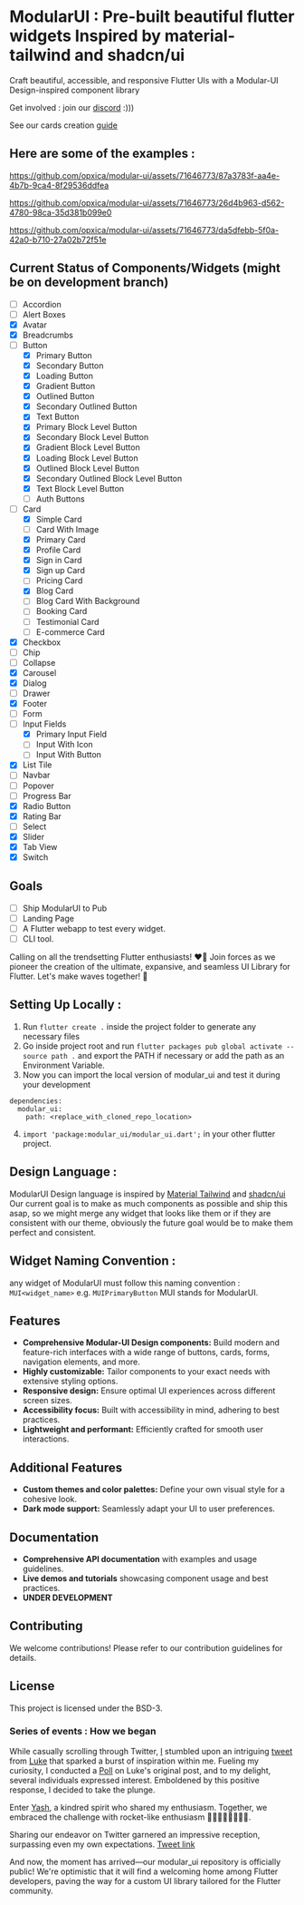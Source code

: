 
# ModularUI : Pre-built beautiful flutter widgets Inspired by material-tailwind and shadcn/ui

Craft beautiful, accessible, and responsive Flutter UIs with a Modular-UI Design-inspired component library

Get involved : join our [discord](https://discord.gg/t9Vweu68) :)))

See our cards creation [guide](https://utkarshs-organization-1.gitbook.io/simple-guide-to-create-modularui-widgets/)


## Here are some of the examples :


https://github.com/opxica/modular-ui/assets/71646773/87a3783f-aa4e-4b7b-9ca4-8f29536ddfea



https://github.com/opxica/modular-ui/assets/71646773/26d4b963-d562-4780-98ca-35d381b099e0



https://github.com/opxica/modular-ui/assets/71646773/da5dfebb-5f0a-42a0-b710-27a02b72f51e



## Current Status of Components/Widgets (might be on development branch)

- [ ] Accordion
- [ ] Alert Boxes
- [X] Avatar
- [X] Breadcrumbs
- [ ] Button
  - [x] Primary Button
  - [x] Secondary Button
  - [x] Loading Button
  - [X] Gradient Button
  - [X] Outlined Button
  - [X] Secondary Outlined Button
  - [X] Text Button
  - [X] Primary Block Level Button
  - [X] Secondary Block Level Button
  - [X] Gradient Block Level Button
  - [X] Loading Block Level Button
  - [X] Outlined Block Level Button
  - [X] Secondary Outlined Block Level Button
  - [X] Text Block Level Button
  - [ ] Auth Buttons
- [ ] Card
  - [X] Simple Card
  - [ ] Card With Image 
  - [x] Primary Card
  - [X] Profile Card
  - [X] Sign in Card
  - [X] Sign up Card
  - [ ] Pricing Card
  - [X] Blog Card
  - [ ] Blog Card With Background
  - [ ] Booking Card
  - [ ] Testimonial Card
  - [ ] E-commerce Card
- [X] Checkbox
- [ ] Chip
- [ ] Collapse
- [X] Carousel
- [X] Dialog
- [ ] Drawer
- [X] Footer
- [ ] Form
- [ ] Input Fields
  - [X] Primary Input Field
  - [ ] Input With Icon
  - [ ] Input With Button
- [X] List Tile
- [ ] Navbar
- [ ] Popover
- [ ] Progress Bar
- [X] Radio Button
- [X] Rating Bar
- [ ] Select
- [X] Slider
- [X] Tab View
- [X] Switch

## Goals
- [ ] Ship ModularUI to Pub
- [ ] Landing Page
- [ ] A Flutter webapp to test every widget.
- [ ] CLI tool.

Calling on all the trendsetting Flutter enthusiasts! ❤️‍🔥 Join forces as we pioneer the creation of the ultimate, expansive, and seamless UI Library for Flutter. Let's make waves together! 🚀

## Setting Up Locally :
1.  Run `flutter create .` inside the project folder to generate any necessary files
2.  Go inside project root and run `flutter packages pub global activate --source path .` and export the PATH if necessary or add the path as an Environment Variable.
3.  Now you can import the local version of modular_ui and test it during your development
```
dependencies:
  modular_ui:
    path: <replace_with_cloned_repo_location>
```
4.  `import 'package:modular_ui/modular_ui.dart';` in your other flutter project.


## Design Language :
ModularUI Design language is inspired by [Material Tailwind](https://www.material-tailwind.com/) and [shadcn/ui](https://ui.shadcn.com/) 
Our current goal is to make as much components as possible and ship this asap, so we might merge any widget that looks like them or if they are consistent with our theme, obviously the future goal would be to make them perfect and consistent.

## Widget Naming Convention :
any widget of ModularUI must follow this naming convention : `MUI<widget_name>` e.g. `MUIPrimaryButton`
MUI stands for ModularUI.
## Features

-   **Comprehensive Modular-UI Design components:** Build modern and feature-rich interfaces with a wide range of buttons, cards, forms, navigation elements, and more.
-   **Highly customizable:** Tailor components to your exact needs with extensive styling options.
-   **Responsive design:** Ensure optimal UI experiences across different screen sizes.
-   **Accessibility focus:** Built with accessibility in mind, adhering to best practices.
-   **Lightweight and performant:** Efficiently crafted for smooth user interactions.

## Additional Features

-   **Custom themes and color palettes:** Define your own visual style for a cohesive look.
-   **Dark mode support:** Seamlessly adapt your UI to user preferences.


## Documentation

-   **Comprehensive API documentation** with examples and usage guidelines.
-   **Live demos and tutorials** showcasing component usage and best practices.
- **UNDER DEVELOPMENT**

## Contributing

We welcome contributions! Please refer to our contribution guidelines for details.

## License

This project is licensed under the BSD-3.

### Series of events : How we began

While casually scrolling through Twitter, [I](https://twitter.com/twtutkarsh) stumbled upon an intriguing [tweet](https://x.com/luke_pighetti/status/1740122310714007820?s=20) from [Luke](https://twitter.com/luke_pighetti) that sparked a burst of inspiration within me. Fueling my curiosity, I conducted a [Poll](https://x.com/twtutkarsh/status/1740331978392809748?s=20) on Luke's original post, and to my delight, several individuals expressed interest. Emboldened by this positive response, I decided to take the plunge.

Enter [Yash](https://twitter.com/Yash_khattar73), a kindred spirit who shared my enthusiasm. Together, we embraced the challenge with rocket-like enthusiasm 🚀🚀🚀🚀🚀🚀🚀🚀.

Sharing our endeavor on Twitter garnered an impressive reception, surpassing even my own expectations. [Tweet link](https://x.com/twtutkarsh/status/1741548976892186718?s=20)

And now, the moment has arrived—our modular_ui repository is officially public! We're optimistic that it will find a welcoming home among Flutter developers, paving the way for a custom UI library tailored for the Flutter community.
